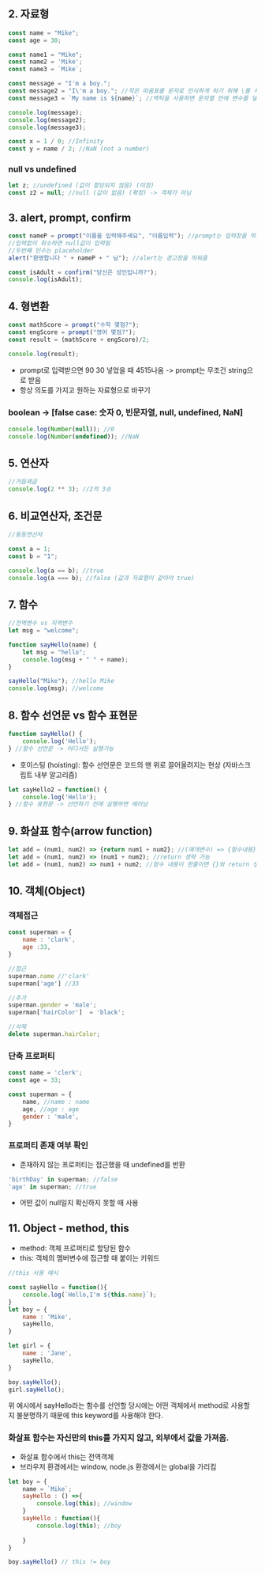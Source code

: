 ## 2. 자료형
```js
const name = "Mike";
const age = 30;

const name1 = "Mike";
const name2 = 'Mike';
const name3 = `Mike`;

const message = "I'm a boy.";
const message2 = "I\'m a boy."; //작은 따옴표를 문자로 인식하게 하기 위해 \를 사용
const message3 = `My name is ${name}`; //백틱을 사용하면 문자열 안에 변수를 넣을 수 있음

console.log(message);
console.log(message2);
console.log(message3);

const x = 1 / 0; //Infinity
const y = name / 2; //NaN (not a number)
```

### null vs undefined

```js
let z; //undefined (값이 할당되지 않음) (미정)
const z2 = null; //null (값이 없음) (확정) -> 객체가 아님
```

## 3. alert, prompt, confirm

```js
const nameP = prompt("이름을 입력해주세요", "이름입력"); //prompt는 입력창을 띄워줌 
//입력없이 취소하면 null값이 입력됨
//두번째 인수는 placeholder
alert("환영합니다 " + nameP + " 님"); //alert는 경고창을 띄워줌

const isAdult = confirm("당신은 성인입니까?");
console.log(isAdult);
```

## 4. 형변환

```js
const mathScore = prompt("수학 몇점?");
const engScore = prompt("영어 몇점?");
const result = (mathScore + engScore)/2;

console.log(result);
```

- prompt로 입력받으면 90 30 넣었을 때 4515나옴 -> prompt는 무조건 string으로 받음
- 항상 의도를 가지고 원하는 자료형으로 바꾸기

### boolean -> [false case: 숫자 0, 빈문자열, null, undefined, NaN]

```js
console.log(Number(null)); //0
console.log(Number(undefined)); //NaN
```

## 5. 연산자

```js
//거듭제곱
console.log(2 ** 3); //2의 3승
```

## 6. 비교연산자, 조건문

```js
//동등연산자

const a = 1;
const b = "1";

console.log(a == b); //true
console.log(a === b); //false (값과 자료형이 같아야 true)
```

## 7. 함수

```js
//전역변수 vs 지역변수
let msg = "welcome";

function sayHello(name) {
    let msg = "hello";
    console.log(msg + " " + name);
}

sayHello("Mike"); //hello Mike
console.log(msg); //welcome
```

## 8. 함수 선언문 vs 함수 표현문

```js
function sayHello() {
    console.log('Hello');
} //함수 선언문 -> 어디서든 실행가능 
```

- 호이스팅 (hoisting): 함수 선언문은 코드의 맨 위로 끌어올려지는 현상 (자바스크립트 내부 알고리즘)

```js  
let sayHello2 = function() {
    console.log('Hello');
} //함수 표현문 -> 선언하기 전에 실행하면 에러남
```

## 9. 화살표 함수(arrow function)

```js 
let add = (num1, num2) => {return num1 + num2}; //(매개변수) => {함수내용}
let add = (num1, num2) => (num1 + num2); //return 생략 가능
let add = (num1, num2) => num1 + num2; //함수 내용이 한줄이면 {}와 return 생략 가능
```

## 10. 객체(Object)

### 객체접근

```js
const superman = {
    name : 'clark',
    age :33,
}

//접근
superman.name //'clark'
superman['age'] //33

//추가
superman.gender = 'male'; 
superman['hairColor']  = 'black';

//삭제
delete superman.hairColor;
```

### 단축 프로퍼티

```js
const name = 'clerk';
const age = 33;

const superman = {
    name, //name : name
    age, //age : age
    gender : 'male',
}
```

### 프로퍼티 존재 여부 확인

- 존재하지 않는 프로퍼티는 접근했을 때 undefined를 반환

```js
'birthDay' in superman; //false
'age' in superman; //true
```

- 어떤 값이 null일지 확신하지 못할 때 사용

## 11. Object - method, this

- method: 객체 프로퍼티로 할당된 함수
- this: 객체의 멤버변수에 접근할 때 붙이는 키워드

```js
//this 사용 예시

const sayHello = function(){
    console.log(`Hello,I'm ${this.name}`);
}
let boy = {
    name : 'Mike',
    sayHello,
}

let girl = {
    name : 'Jane',
    sayHello,
}

boy.sayHello();
girl.sayHello();
```

위 예시에서 sayHello라는 함수를 선언할 당시에는 어떤 객체에서 method로 사용할 지 불분명하기 때문에 this keyword를 사용해야 한다.

### 화살표 함수는 자신만의 this를 가지지 않고, 외부에서 값을 가져옴.

- 화살표 함수에서 this는 전역객체 
- 브라우저 환경에서는 window, 
node.js 환경에서는 global을 가리킴

```js
let boy = {
    name = `Mike`;
    sayHello : () =>{
        console.log(this); //window
    }
    sayHello : function(){
        console.log(this); //boy
        
    }
}

boy.sayHello() // this != boy
```
